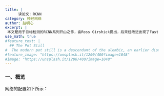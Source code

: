 ```yaml
---
title: |
      读论文：RCNN
category: 神经网络
author: 赵明心
excerpt: |
 本文是用于目标检测的RCNN系列开山之作，由Ross Girshick提出，后来经改进出现了Fast R-CNN、Faster R-CNN等变体，在当年的目标检测VOC上都达到了SOTA的水平。
use_math: true
#feature_text: |
  ## The Pot Still
#  The modern pot still is a descendant of the alembic, an earlier distillation device
#feature_image: "https://unsplash.it/1200/400?image=1048"
#image: "https://unsplash.it/1200/400?image=1048"
---
```


### 一、概览
网络的配置如下所示：